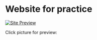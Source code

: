 <h1>Website for practice</h1>


<p>
	<a href="https://grivenn.github.io/AdventureBegins/" target="_blank"><img src="https://raw.githubusercontent.com/grivenn/AdventureBegins/master/img/preview.jpg" alt="Site Preview"></a>
	<p>Click picture for preview:</p>
</p>
